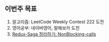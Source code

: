 ## 이번주 목표

1. 알고리즘: LeetCode Weekly Contest 222 도전
2. 영어공부: 네이버영어, 말해보카 도전
3. [Redux-Saga 정리하기: NonBlocking-calls](https://github.com/Road-of-CODEr/we-hate-js/pull/26)

